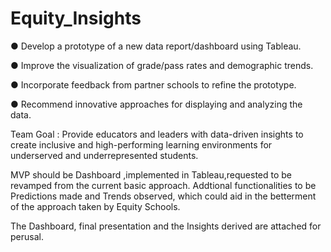 # Equity_Insights

● Develop a prototype of a new data report/dashboard using Tableau.

● Improve the visualization of grade/pass rates and demographic trends.

● Incorporate feedback from partner schools to refine the prototype.

● Recommend innovative approaches for displaying and analyzing the data.

Team Goal : Provide educators and leaders with data-driven insights to create inclusive and high-performing
learning environments for underserved and underrepresented students.

MVP should be Dashboard ,implemented in Tableau,requested to be revamped from the current basic approach.
Addtional functionalities to be Predictions made and Trends observed, which could aid in the betterment of the approach taken by Equity Schools.

The Dashboard, final presentation and the Insights derived are attached for perusal.
